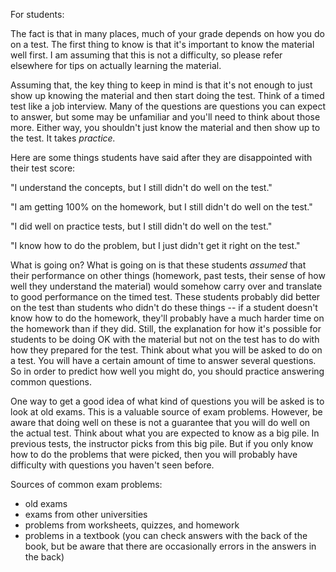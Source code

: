 For students:

The fact is that in many places, much of your grade depends on how you do on a test. The first thing to know is that it's important to know the material well first. I am assuming that this is not a difficulty, so please refer elsewhere for tips on actually learning the material.

Assuming that, the key thing to keep in mind is that it's not enough to just show up knowing the material and then start doing the test. Think of a timed test like a job interview. Many of the questions are questions you can expect to answer, but some may be unfamiliar and you'll need to think about those more. Either way, you shouldn't just know the material and then show up to the test. It takes *practice.* 

Here are some things students have said after they are disappointed with their test score:

"I understand the concepts, but I still didn't do well on the test."

"I am getting 100% on the homework, but I still didn't do well on the test."

"I did well on practice tests, but I still didn't do well on the test."

"I know how to do the problem, but I just didn't get it right on the test."

What is going on? What is going on is that these students *assumed* that their performance on other things (homework, past tests, their sense of how well they understand the material) would somehow carry over and translate to good performance on the timed test. These students probably did better on the test than students who didn't do these things -- if a student doesn't know how to do the homework, they'll probably have a much harder time on the homework than if they did. Still, the explanation for how it's possible for students to be doing OK with the material but not on the test has to do with how they prepared for the test. Think about what you will be asked to do on a test. You will have a certain amount of time to answer several questions. So in order to predict how well you might do, you should practice answering common questions.

One way to get a good idea of what kind of questions you will be asked is to look at old exams. This is a valuable source of exam problems. However, be aware that doing well on these is not a guarantee that you will do well on the actual test. Think about what you are expected to know as a big pile. In previous tests, the instructor picks from this big pile. But if you only know how to do the problems that were picked, then you will probably have difficulty with questions you haven't seen before.

Sources of common exam problems:
- old exams
- exams from other universities
- problems from worksheets, quizzes, and homework
- problems in a textbook (you can check answers with the back of the book, but be aware that there are occasionally errors in the answers in the back)
